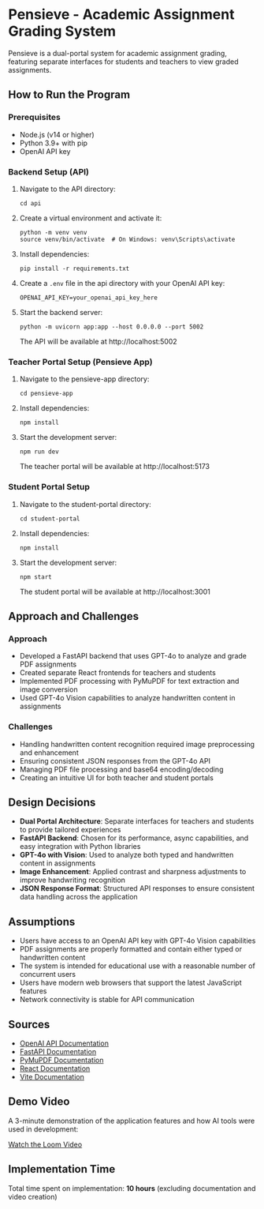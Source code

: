 # Pensieve - Academic Assignment Grading System

Pensieve is a dual-portal system for academic assignment grading, featuring separate interfaces for students and teachers to view graded assignments.

## How to Run the Program

### Prerequisites
- Node.js (v14 or higher)
- Python 3.9+ with pip
- OpenAI API key

### Backend Setup (API)

1. Navigate to the API directory:
   ```
   cd api
   ```

2. Create a virtual environment and activate it:
   ```
   python -m venv venv
   source venv/bin/activate  # On Windows: venv\Scripts\activate
   ```

3. Install dependencies:
   ```
   pip install -r requirements.txt
   ```

4. Create a `.env` file in the api directory with your OpenAI API key:
   ```
   OPENAI_API_KEY=your_openai_api_key_here
   ```

5. Start the backend server:
   ```
   python -m uvicorn app:app --host 0.0.0.0 --port 5002
   ```
   The API will be available at http://localhost:5002

### Teacher Portal Setup (Pensieve App)

1. Navigate to the pensieve-app directory:
   ```
   cd pensieve-app
   ```

2. Install dependencies:
   ```
   npm install
   ```

3. Start the development server:
   ```
   npm run dev
   ```
   The teacher portal will be available at http://localhost:5173

### Student Portal Setup

1. Navigate to the student-portal directory:
   ```
   cd student-portal
   ```

2. Install dependencies:
   ```
   npm install
   ```

3. Start the development server:
   ```
   npm start
   ```
   The student portal will be available at http://localhost:3001

## Approach and Challenges

### Approach
- Developed a FastAPI backend that uses GPT-4o to analyze and grade PDF assignments
- Created separate React frontends for teachers and students
- Implemented PDF processing with PyMuPDF for text extraction and image conversion
- Used GPT-4o Vision capabilities to analyze handwritten content in assignments

### Challenges
- Handling handwritten content recognition required image preprocessing and enhancement
- Ensuring consistent JSON responses from the GPT-4o API
- Managing PDF file processing and base64 encoding/decoding
- Creating an intuitive UI for both teacher and student portals

## Design Decisions

- **Dual Portal Architecture**: Separate interfaces for teachers and students to provide tailored experiences
- **FastAPI Backend**: Chosen for its performance, async capabilities, and easy integration with Python libraries
- **GPT-4o with Vision**: Used to analyze both typed and handwritten content in assignments
- **Image Enhancement**: Applied contrast and sharpness adjustments to improve handwriting recognition
- **JSON Response Format**: Structured API responses to ensure consistent data handling across the application

## Assumptions

- Users have access to an OpenAI API key with GPT-4o Vision capabilities
- PDF assignments are properly formatted and contain either typed or handwritten content
- The system is intended for educational use with a reasonable number of concurrent users
- Users have modern web browsers that support the latest JavaScript features
- Network connectivity is stable for API communication

## Sources

- [OpenAI API Documentation](https://platform.openai.com/docs/api-reference)
- [FastAPI Documentation](https://fastapi.tiangolo.com/)
- [PyMuPDF Documentation](https://pymupdf.readthedocs.io/)
- [React Documentation](https://reactjs.org/docs/getting-started.html)
- [Vite Documentation](https://vitejs.dev/guide/)

## Demo Video

A 3-minute demonstration of the application features and how AI tools were used in development:

[Watch the Loom Video](https://www.loom.com/share/d2e7ac694a3c43d9b433aa9eb107997d?sid=7ec7ccf1-6213-4302-baa3-8011fb54ceea)

## Implementation Time

Total time spent on implementation: **10 hours** (excluding documentation and video creation)
